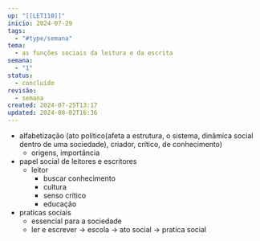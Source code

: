 ```yaml
---
up: "[[LET110]]"
inicio: 2024-07-29
tags:
  - "#type/semana"
tema:
  - as funções sociais da leitura e da escrita
semana:
  - "1"
status:
  - concluído
revisão:
  - semana
created: 2024-07-25T13:17
updated: 2024-08-02T16:36
---
```

- alfabetização (ato político(afeta a estrutura, o sistema, dinâmica social dentro de uma sociedade), criador, crítico, de conhecimento)
	- origens, importância
- papel social de leitores e escritores
	- leitor
		- buscar conhecimento
		- cultura
		- senso crítico
		- educação
- praticas sociais
	- essencial para a sociedade
	- ler e escrever → escola → ato social → pratica social
